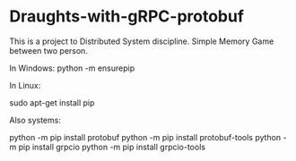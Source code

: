 # Draughts-with-gRPC-protobuf

This is a project to Distributed System discipline. Simple Memory Game between two person.

In Windows:
python -m ensurepip

In Linux:

sudo apt-get install pip

Also systems:

python -m pip install protobuf
python -m pip install protobuf-tools
python -m pip install grpcio
python -m pip install grpcio-tools